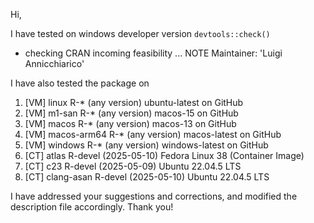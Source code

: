 Hi,

I have tested on windows developer version `devtools::check()`

-   checking CRAN incoming feasibility ... NOTE Maintainer: 'Luigi Annicchiarico'

I have also tested the package on

1)  [VM] linux R-\* (any version) ubuntu-latest on GitHub
2)  [VM] m1-san R-\* (any version) macos-15 on GitHub
3)  [VM] macos R-\* (any version) macos-13 on GitHub
4)  [VM] macos-arm64 R-\* (any version) macos-latest on GitHub
5)  [VM] windows R-\* (any version) windows-latest on GitHub
6)  [CT] atlas R-devel (2025-05-10) Fedora Linux 38 (Container Image)
7)  [CT] c23 R-devel (2025-05-09) Ubuntu 22.04.5 LTS
8)  [CT] clang-asan R-devel (2025-05-10) Ubuntu 22.04.5 LTS

I have addressed your suggestions and corrections, 
and modified the description file accordingly. Thank you!
